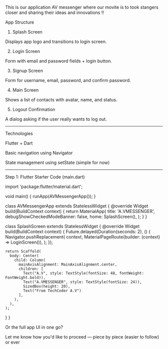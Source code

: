 This is our application AV messenger 
where our movite is to took stangers closer and sharing their ideas and innovations !!

App Structure

1. Splash Screen

Displays app logo and transitions to login screen.

2. Login Screen

Form with email and password fields + login button.

3. Signup Screen

Form for username, email, password, and confirm password.

4. Main Screen

Shows a list of contacts with avatar, name, and status.

5. Logout Confirmation

A dialog asking if the user really wants to log out.


---

Technologies

Flutter + Dart

Basic navigation using Navigator

State management using setState (simple for now)



---

Step 1: Flutter Starter Code (main.dart)

import 'package:flutter/material.dart';

void main() {
  runApp(AVMessengerApp());
}

class AVMessengerApp extends StatelessWidget {
  @override
  Widget build(BuildContext context) {
    return MaterialApp(
      title: 'A.VMESSENGER',
      debugShowCheckedModeBanner: false,
      home: SplashScreen(),
    );
  }
}

class SplashScreen extends StatelessWidget {
  @override
  Widget build(BuildContext context) {
    Future.delayed(Duration(seconds: 2), () {
      Navigator.pushReplacement(
        context,
        MaterialPageRoute(builder: (context) => LoginScreen()),
      );
    });

    return Scaffold(
      body: Center(
        child: Column(
          mainAxisAlignment: MainAxisAlignment.center,
          children: [
            Text("A.V", style: TextStyle(fontSize: 48, fontWeight: FontWeight.bold)),
            Text("A.VMESSENGER", style: TextStyle(fontSize: 24)),
            SizedBox(height: 20),
            Text("From TechCoder A.V")
          ],
        ),
      ),
    );
  }
}


Or the full app UI in one go?



Let me know how you'd like to proceed — piece by piece (easier to follow) or ever
